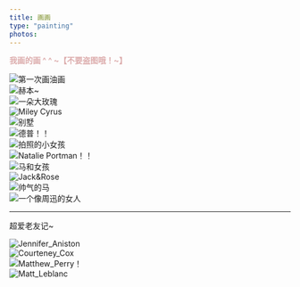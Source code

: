 ```yaml
---
title: 画画
type: "painting"
photos:
---
```

<font color=#DCACAC>__我画的画 ^ ^ ~【不要盗图哦！~】__</font>

<div class="painting-container" >
  <div><img src="./gate.jpg"  alt="第一次画油画" /></div>
  <div><img src="./Hepburn.jpg"  alt="赫本~" /></div>
  <div><img src="./flower.jpeg"  alt="一朵大玫瑰" /></div>
  <div><img src="./miley.jpg"  alt="Miley Cyrus" /></div>
  <div><img src="./villa.jpeg"  alt="别墅"  /></div>
  <div><img src="./captain.png" alt="德普！！" /></div>
  <div><img src="./littleGirl.jpeg" alt="拍照的小女孩" /></div>
  <div><img src="./NP.jpeg" alt="Natalie Portman！！" /></div>
  <div><img src="./horse_girl.jpeg" alt="马和女孩" /></div>

  <div><img src="./Titanic.png"  alt="Jack&Rose" /></div>
  <div><img src="./horse.jpeg"  alt="帅气的马"  /></div>
  <div><img src="./AGirl.jpeg" alt="一个像周迅的女人" /></div>
</div>

-----------
超爱老友记~

<div class="painting-container" >
  <div><img src="./Jennifer_Aniston.jpeg" alt="Jennifer_Aniston" /></div>
  <div><img src="./Courteney_Cox.jpeg" alt="Courteney_Cox" /></div>
  <div><img src="./Matthew_Perry.jpeg" alt="Matthew_Perry！" /></div>
  <div><img src="./Matt_Leblanc.jpeg" alt="Matt_Leblanc" /></div>
</div>
